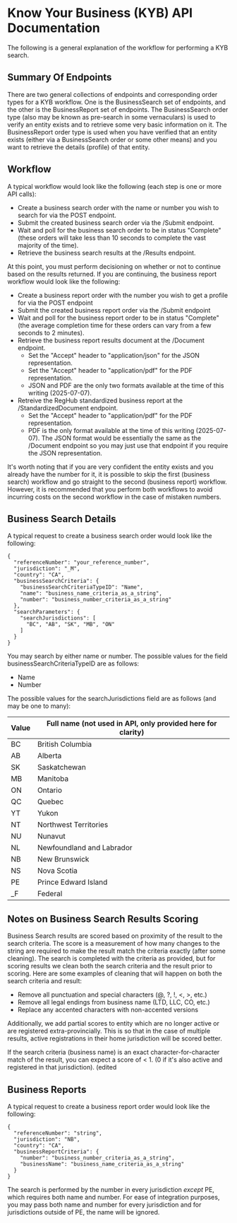 # Know Your Business (KYB) API Documentation

The following is a general explanation of the workflow for performing a KYB search.

## Summary Of Endpoints

There are two general collections of endpoints and corresponding order types for a KYB workflow. One is the BusinessSearch set of endpoints, and the other is the BusinessReport set of endpoints. The BusinessSearch order type (also may be known as pre-search in some vernaculars) is used to verify an entity exists and to retrieve some very basic information on it. The BusinessReport order type is used when you have verified that an entity exists (either via a BusinessSearch order or some other means) and you want to retrieve the details (profile) of that entity.

## Workflow

A typical workflow would look like the following (each step is one or more API calls):

- Create a business search order with the name or number you wish to search for via the POST endpoint.
- Submit the created business search order via the /Submit endpoint.
- Wait and poll for the business search order to be in status "Complete" (these orders will take less than 10 seconds to complete the vast majority of the time).
- Retrieve the business search results at the /Results endpoint.

At this point, you must perform decisioning on whether or not to continue based on the results returned. If you are continuing, the business report workflow would look like the following:

- Create a business report order with the number you wish to get a profile for via the POST endpoint
- Submit the created business report order via the /Submit endpoint
- Wait and poll for the business report order to be in status "Complete" (the average completion time for these orders can vary from a few seconds to 2 minutes).
- Retrieve the business report results document at the /Document endpoint.
  - Set the "Accept" header to "application/json" for the JSON representation.
  - Set the "Accept" header to "application/pdf" for the PDF representation.
  - JSON and PDF are the only two formats available at the time of this writing (2025-07-07).
- Retreive the RegHub standardized business report at the /StandardizedDocument endpoint.
  - Set the "Accept" header to "application/pdf" for the PDF representation.
  - PDF is the only format available at the time of this writing (2025-07-07). The JSON format would be essentially the same as the /Document endpoint so you may just use that endpoint if you require the JSON representation.

It's worth noting that if you are very confident the entity exists and you already have the number for it, it is possible to skip the first (business search) workflow and go straight to the second (business report) workflow. However, it is recommended that you perform both workflows to avoid incurring costs on the second workflow in the case of mistaken numbers.

## Business Search Details

A typical request to create a business search order would look like the following:

```
{
  "referenceNumber": "your_reference_number",
  "jurisdiction": "_M",
  "country": "CA",
  "businessSearchCriteria": {
    "businessSearchCriteriaTypeID": "Name",
    "name": "business_name_criteria_as_a_string",
    "number": "business_number_criteria_as_a_string"
  },
  "searchParameters": {
    "searchJurisdictions": [
      "BC", "AB", "SK", "MB", "ON"
    ]
  }
}
```

You may search by either name or number. The possible values for the field businessSearchCriteriaTypeID are as follows:

- Name
- Number

The possible values for the searchJurisdictions field are as follows (and may be one to many):

| Value | Full name (not used in API, only provided here for clarity) |
| ----- | ----------------------------------------------------------- |
| BC | British Columbia |
| AB | Alberta |
| SK | Saskatchewan |
| MB | Manitoba |
| ON | Ontario |
| QC | Quebec |
| YT | Yukon |
| NT | Northwest Territories |
| NU | Nunavut |
| NL | Newfoundland and Labrador |
| NB | New Brunswick |
| NS | Nova Scotia |
| PE | Prince Edward Island |
| _F | Federal |

## Notes on Business Search Results Scoring

Business Search results are scored based on proximity of the result to the search criteria.  The score is a measurement of how many changes to the string are required to make the result match the criteria exactly (after some cleaning).  The search is completed with the criteria as provided, but for scoring results we clean both the search criteria and the result prior to scoring. Here are some examples of cleaning that will happen on both the search criteria and result:

- Remove all punctuation and special characters (@, ?, !, <, >, etc.)
- Remove all legal endings from business name (LTD, LLC, CO, etc.)
- Replace any accented characters with non-accented versions

Additionally, we add partial scores to entity which are no longer active or are registered extra-provincially. This is so that in the case of multiple results, active registrations in their home jurisdiction will be scored better.

If the search criteria (business name) is an exact character-for-character match of the result, you can expect a score of < 1. (0 if it's also active and registered in that jurisdiction). (edited

## Business Reports

A typical request to create a business report order would look like the following:

```
{
  "referenceNumber": "string",
  "jurisdiction": "NB",
  "country": "CA",
  "businessReportCriteria": {
    "number": "business_number_criteria_as_a_string",
    "businessName": "business_name_criteria_as_a_string"
  }
}
```

The search is performed by the number in every jurisdiction _except_ PE, which requires both name and number. For ease of integration purposes, you may pass both name and number for every jurisdiction and for jurisdictions outside of PE, the name will be ignored.
